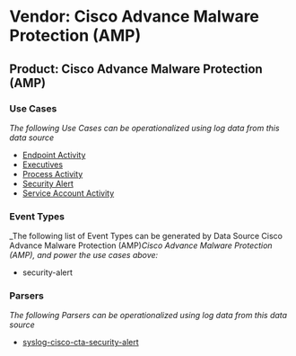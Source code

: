 Vendor: Cisco Advance Malware Protection (AMP)
==============================================
Product: Cisco Advance Malware Protection (AMP)
-----------------------------------------------

### Use Cases

_The following Use Cases can be operationalized using log data from this data source_

* [Endpoint Activity](usecase_endpoint_activity.md)
* [Executives](usecase_executives.md)
* [Process Activity](usecase_process_activity.md)
* [Security Alert](usecase_security_alert.md)
* [Service Account Activity](usecase_service_account_activity.md)


### Event Types

_The following list of Event Types can be generated by Data Source Cisco Advance Malware Protection (AMP)_Cisco Advance Malware Protection (AMP), and power the use cases above:_

- security-alert


### Parsers

_The following Parsers can be operationalized using log data from this data source_

* [syslog-cisco-cta-security-alert](parserContent_syslog-cisco-cta-security-alert.md)
